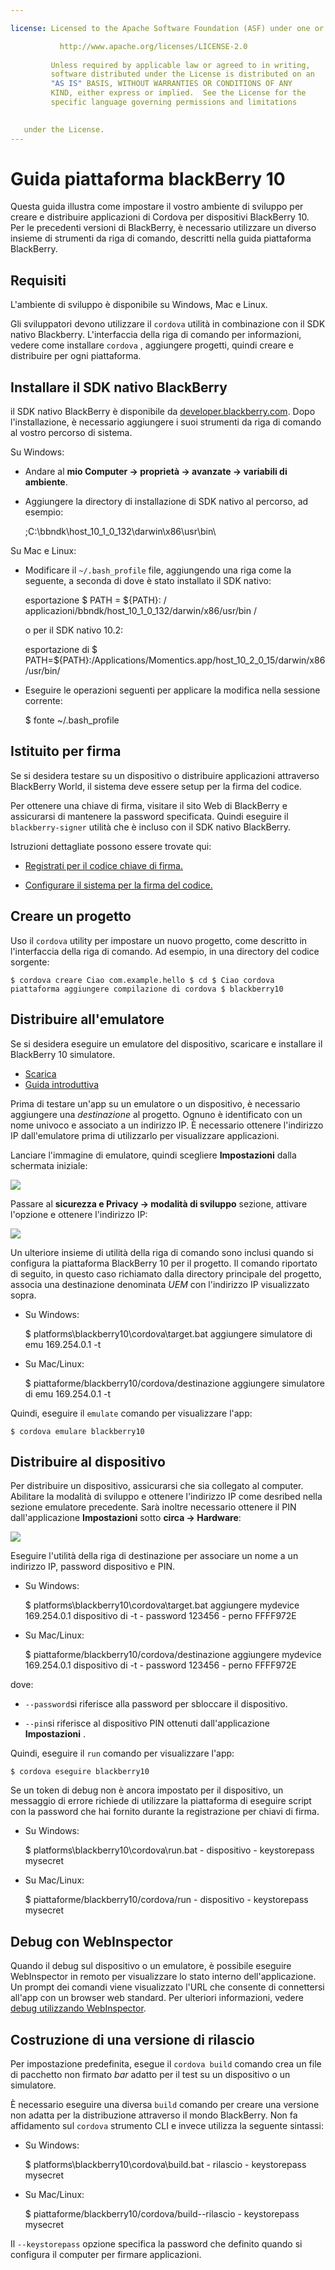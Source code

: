 ```yaml
---

license: Licensed to the Apache Software Foundation (ASF) under one or more contributor license agreements. See the NOTICE file distributed with this work for additional information regarding copyright ownership. The ASF licenses this file to you under the Apache License, Version 2.0 (the "License"); you may not use this file except in compliance with the License. You may obtain a copy of the License at

           http://www.apache.org/licenses/LICENSE-2.0
    
         Unless required by applicable law or agreed to in writing,
         software distributed under the License is distributed on an
         "AS IS" BASIS, WITHOUT WARRANTIES OR CONDITIONS OF ANY
         KIND, either express or implied.  See the License for the
         specific language governing permissions and limitations
    

   under the License.
---
```


# Guida piattaforma blackBerry 10

Questa guida illustra come impostare il vostro ambiente di sviluppo per creare e distribuire applicazioni di Cordova per dispositivi BlackBerry 10. Per le precedenti versioni di BlackBerry, è necessario utilizzare un diverso insieme di strumenti da riga di comando, descritti nella guida piattaforma BlackBerry.

## Requisiti

L'ambiente di sviluppo è disponibile su Windows, Mac e Linux.

Gli sviluppatori devono utilizzare il `cordova` utilità in combinazione con il SDK nativo Blackberry. L'interfaccia della riga di comando per informazioni, vedere come installare `cordova` , aggiungere progetti, quindi creare e distribuire per ogni piattaforma.

## Installare il SDK nativo BlackBerry

il SDK nativo BlackBerry è disponibile da [developer.blackberry.com][1]. Dopo l'installazione, è necessario aggiungere i suoi strumenti da riga di comando al vostro percorso di sistema.

 [1]: http://developer.blackberry.com/native/download/

Su Windows:

*   Andare al **mio Computer → proprietà → avanzate → variabili di ambiente**.

*   Aggiungere la directory di installazione di SDK nativo al percorso, ad esempio:
    
    ;C:\bbndk\host\_10\_1\_0\_132\darwin\x86\usr\bin\

Su Mac e Linux:

*   Modificare il `~/.bash_profile` file, aggiungendo una riga come la seguente, a seconda di dove è stato installato il SDK nativo:
    
    esportazione $ PATH = ${PATH}: / applicazioni/bbndk/host\_10\_1\_0\_132/darwin/x86/usr/bin /
    
    o per il SDK nativo 10.2:
    
    esportazione di $ PATH=${PATH}:/Applications/Momentics.app/host\_10\_2\_0\_15/darwin/x86/usr/bin/

*   Eseguire le operazioni seguenti per applicare la modifica nella sessione corrente:
    
    $ fonte ~/.bash_profile

## Istituito per firma

Se si desidera testare su un dispositivo o distribuire applicazioni attraverso BlackBerry World, il sistema deve essere setup per la firma del codice.

Per ottenere una chiave di firma, visitare il sito Web di BlackBerry e assicurarsi di mantenere la password specificata. Quindi eseguire il `blackberry-signer` utilità che è incluso con il SDK nativo BlackBerry.

Istruzioni dettagliate possono essere trovate qui:

*   [Registrati per il codice chiave di firma.][2]

*   [Configurare il sistema per la firma del codice.][3]

 [2]: https://www.blackberry.com/SignedKeys/codesigning.html
 [3]: https://developer.blackberry.com/html5/documentation/signing_setup_bb10_apps_2008396_11.html

## Creare un progetto

Uso il `cordova` utility per impostare un nuovo progetto, come descritto in l'interfaccia della riga di comando. Ad esempio, in una directory del codice sorgente:

    $ cordova creare Ciao com.example.hello $ cd $ Ciao cordova piattaforma aggiungere compilazione di cordova $ blackberry10
    

## Distribuire all'emulatore

Se si desidera eseguire un emulatore del dispositivo, scaricare e installare il BlackBerry 10 simulatore.

*   [Scarica][1]
*   [Guida introduttiva][4]

 [4]: http://developer.blackberry.com/devzone/develop/simulator/blackberry_10_simulator_start.html

Prima di testare un'app su un emulatore o un dispositivo, è necessario aggiungere una *destinazione* al progetto. Ognuno è identificato con un nome univoco e associato a un indirizzo IP. È necessario ottenere l'indirizzo IP dall'emulatore prima di utilizzarlo per visualizzare applicazioni.

Lanciare l'immagine di emulatore, quindi scegliere **Impostazioni** dalla schermata iniziale:

![][5]

 [5]: img/guide/platforms/blackberry10/bb_home.png

Passare al **sicurezza e Privacy → modalità di sviluppo** sezione, attivare l'opzione e ottenere l'indirizzo IP:

![][6]

 [6]: img/guide/platforms/blackberry10/bb_devel.png

Un ulteriore insieme di utilità della riga di comando sono inclusi quando si configura la piattaforma BlackBerry 10 per il progetto. Il comando riportato di seguito, in questo caso richiamato dalla directory principale del progetto, associa una destinazione denominata *UEM* con l'indirizzo IP visualizzato sopra.

*   Su Windows:
    
    $ platforms\blackberry10\cordova\target.bat aggiungere simulatore di emu 169.254.0.1 -t

*   Su Mac/Linux:
    
    $ piattaforme/blackberry10/cordova/destinazione aggiungere simulatore di emu 169.254.0.1 -t

Quindi, eseguire il `emulate` comando per visualizzare l'app:

    $ cordova emulare blackberry10
    

## Distribuire al dispositivo

Per distribuire un dispositivo, assicurarsi che sia collegato al computer. Abilitare la modalità di sviluppo e ottenere l'indirizzo IP come desribed nella sezione emulatore precedente. Sarà inoltre necessario ottenere il PIN dall'applicazione **Impostazioni** sotto **circa → Hardware**:

![][7]

 [7]: img/guide/platforms/blackberry10/bb_pin.png

Eseguire l'utilità della riga di destinazione per associare un nome a un indirizzo IP, password dispositivo e PIN.

*   Su Windows:
    
    $ platforms\blackberry10\cordova\target.bat aggiungere mydevice 169.254.0.1 dispositivo di -t - password 123456 - perno FFFF972E

*   Su Mac/Linux:
    
    $ piattaforme/blackberry10/cordova/destinazione aggiungere mydevice 169.254.0.1 dispositivo di -t - password 123456 - perno FFFF972E

dove:

*   `--password`si riferisce alla password per sbloccare il dispositivo.

*   `--pin`si riferisce al dispositivo PIN ottenuti dall'applicazione **Impostazioni** .

Quindi, eseguire il `run` comando per visualizzare l'app:

    $ cordova eseguire blackberry10
    

Se un token di debug non è ancora impostato per il dispositivo, un messaggio di errore richiede di utilizzare la piattaforma di eseguire script con la password che hai fornito durante la registrazione per chiavi di firma.

*   Su Windows:
    
    $ platforms\blackberry10\cordova\run.bat - dispositivo - keystorepass mysecret

*   Su Mac/Linux:
    
    $ piattaforme/blackberry10/cordova/run - dispositivo - keystorepass mysecret

## Debug con WebInspector

Quando il debug sul dispositivo o un emulatore, è possibile eseguire WebInspector in remoto per visualizzare lo stato interno dell'applicazione. Un prompt dei comandi viene visualizzato l'URL che consente di connettersi all'app con un browser web standard. Per ulteriori informazioni, vedere [debug utilizzando WebInspector][8].

 [8]: http://developer.blackberry.com/html5/documentation/web_inspector_overview_1553586_11.html

## Costruzione di una versione di rilascio

Per impostazione predefinita, esegue il `cordova build` comando crea un file di pacchetto non firmato *bar* adatto per il test su un dispositivo o un simulatore.

È necessario eseguire una diversa `build` comando per creare una versione non adatta per la distribuzione attraverso il mondo BlackBerry. Non fa affidamento sul `cordova` strumento CLI e invece utilizza la seguente sintassi:

*   Su Windows:
    
    $ platforms\blackberry10\cordova\build.bat - rilascio - keystorepass mysecret

*   Su Mac/Linux:
    
    $ piattaforme/blackberry10/cordova/build--rilascio - keystorepass mysecret

Il `--keystorepass` opzione specifica la password che definito quando si configura il computer per firmare applicazioni.